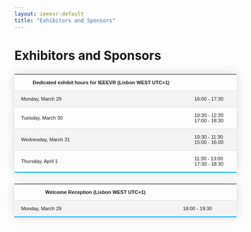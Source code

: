 ```yaml
---
layout: ieeevr-default
title: "Exhibitors and Sponsors"
---
```


<style>
    .styled-table {
        border-collapse: collapse;
        margin: 25px 0;
        font-size: 0.8em;
        font-family: sans-serif;
        /*min-width: 400px;*/
        box-shadow: 0 0 20px rgba(0, 0, 0, 0.15);
        display: table;
    }

    .styled-table thead tr {
        background-color: #00aeef;
        color: #ffffff;
        text-align: left;
    }

    .styled-table th,
    .styled-table td {
        padding: 12px 15px;
    }

    .styled-table tbody tr {
        border-bottom: 1px solid #dddddd;
    }

    .styled-table tbody tr:nth-of-type(even) {
        background-color: #f3f3f3;
    }

    .styled-table tbody tr:last-of-type {
        border-bottom: 2px solid #00aeef;
    }

    .styled-table tbody tr.active-row {
        font-weight: bold;
        color: #00aeef;
    }

</style>

<div>
    <h1>Exhibitors and Sponsors</h1>


<table class="styled-table">
    <tr>
        <th>Dedicated exhibit hours for IEEEVR (Lisbon WEST UTC+1)</th>
        <th></th>
    </tr>
    <tr>
        <td>Monday, March 29</td>
        <td>16:00 - 17:30</td>
    </tr>
    <tr>
        <td>Tuesday, March 30</td>
        <td>10:30 - 12:30<br/>17:00 - 18:30</td>
    </tr>
    <tr>
        <td>Wednesday, March 31</td>
        <td>10:30 - 11:30<br/>15:00 - 16:00</td>
    </tr>
    <tr>
        <td>Thursday, April 1</td>
        <td>11:30 - 13:00<br/>17:30 - 18:30</td>
    </tr>
</table>


<table class="styled-table">
    <tr>
        <th>Welcome Reception (Lisbon WEST UTC+1)</th>
        <th></th>
    </tr>
    <tr>
        <td>Monday, March 29</td>
        <td>18:00 - 19:30</td>
    </tr>

</table>




</div>
